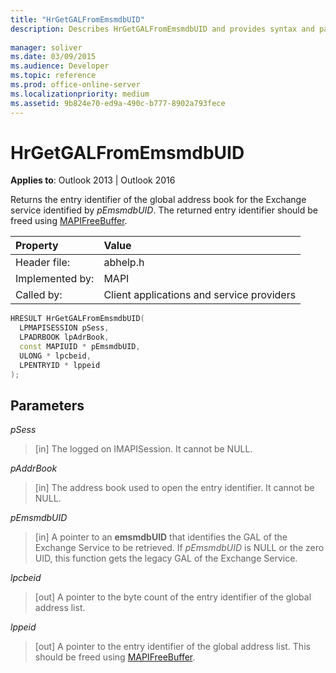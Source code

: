 ```yaml
---
title: "HrGetGALFromEmsmdbUID"
description: Describes HrGetGALFromEmsmdbUID and provides syntax and parameters.
 
manager: soliver
ms.date: 03/09/2015
ms.audience: Developer
ms.topic: reference
ms.prod: office-online-server
ms.localizationpriority: medium
ms.assetid: 9b824e70-ed9a-490c-b777-8902a793fece
---
```


# HrGetGALFromEmsmdbUID

  
  
**Applies to**: Outlook 2013 | Outlook 2016 
  
Returns the entry identifier of the global address book for the Exchange service identified by  _pEmsmdbUID_. The returned entry identifier should be freed using [MAPIFreeBuffer](mapifreebuffer.md).
  
|Property |Value |
|:-----|:-----|
|Header file:  <br/> |abhelp.h  <br/> |
|Implemented by:  <br/> |MAPI  <br/> |
|Called by:  <br/> |Client applications and service providers  <br/> |
   
```cpp
HRESULT HrGetGALFromEmsmdbUID(
  LPMAPISESSION pSess,
  LPADRBOOK lpAdrBook,
  const MAPIUID * pEmsmdbUID,
  ULONG * lpcbeid,
  LPENTRYID * lppeid
);
```

## Parameters

 _pSess_
  
> [in] The logged on IMAPISession. It cannot be NULL.
    
 _pAddrBook_
  
> [in] The address book used to open the entry identifier. It cannot be NULL.
    
 _pEmsmdbUID_
  
> [in] A pointer to an **emsmdbUID** that identifies the GAL of the Exchange Service to be retrieved. If  _pEmsmdbUID_ is NULL or the zero UID, this function gets the legacy GAL of the Exchange Service. 
    
 _lpcbeid_
  
> [out] A pointer to the byte count of the entry identifier of the global address list.
    
 _lppeid_
  
> [out] A pointer to the entry identifier of the global address list. This should be freed using [MAPIFreeBuffer](mapifreebuffer.md).
    

